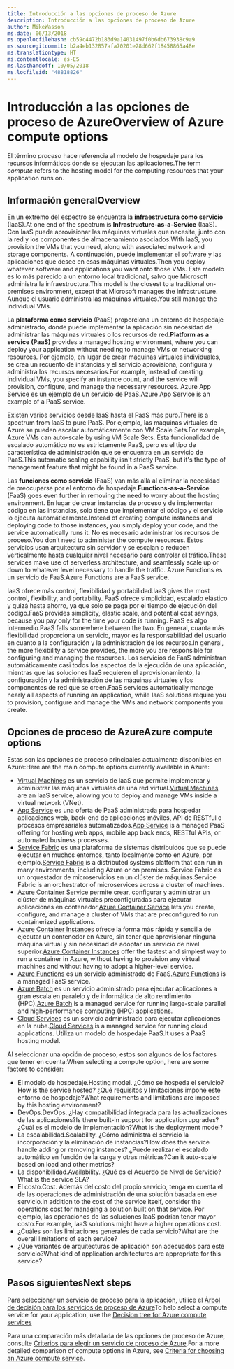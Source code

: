```yaml
---
title: Introducción a las opciones de proceso de Azure
description: Introducción a las opciones de proceso de Azure
author: MikeWasson
ms.date: 06/13/2018
ms.openlocfilehash: cb59c4472b183d9a14031497f0b6db673938c9a9
ms.sourcegitcommit: b2a4eb132857afa70201e28d662f18458865a48e
ms.translationtype: HT
ms.contentlocale: es-ES
ms.lasthandoff: 10/05/2018
ms.locfileid: "48818826"
---
```

# <a name="overview-of-azure-compute-options"></a><span data-ttu-id="9eebb-103">Introducción a las opciones de proceso de Azure</span><span class="sxs-lookup"><span data-stu-id="9eebb-103">Overview of Azure compute options</span></span>

<span data-ttu-id="9eebb-104">El término *proceso* hace referencia al modelo de hospedaje para los recursos informáticos donde se ejecutan las aplicaciones.</span><span class="sxs-lookup"><span data-stu-id="9eebb-104">The term *compute* refers to the hosting model for the computing resources that your application runs on.</span></span> 

## <a name="overview"></a><span data-ttu-id="9eebb-105">Información general</span><span class="sxs-lookup"><span data-stu-id="9eebb-105">Overview</span></span>

<span data-ttu-id="9eebb-106">En un extremo del espectro se encuentra la **infraestructura como servicio** (IaaS).</span><span class="sxs-lookup"><span data-stu-id="9eebb-106">At one end of the spectrum is **Infrastructure-as-a-Service** (IaaS).</span></span> <span data-ttu-id="9eebb-107">Con IaaS puede aprovisionar las máquinas virtuales que necesite, junto con la red y los componentes de almacenamiento asociados.</span><span class="sxs-lookup"><span data-stu-id="9eebb-107">With IaaS, you provision the VMs that you need, along with associated network and storage components.</span></span> <span data-ttu-id="9eebb-108">A continuación, puede implementar el software y las aplicaciones que desee en esas máquinas virtuales.</span><span class="sxs-lookup"><span data-stu-id="9eebb-108">Then you deploy whatever software and applications you want onto those VMs.</span></span> <span data-ttu-id="9eebb-109">Este modelo es lo más parecido a un entorno local tradicional, salvo que Microsoft administra la infraestructura.</span><span class="sxs-lookup"><span data-stu-id="9eebb-109">This model is the closest to a traditional on-premises environment, except that Microsoft manages the infrastructure.</span></span> <span data-ttu-id="9eebb-110">Aunque el usuario administra las máquinas virtuales.</span><span class="sxs-lookup"><span data-stu-id="9eebb-110">You still manage the individual VMs.</span></span>  

<span data-ttu-id="9eebb-111">La **plataforma como servicio** (PaaS) proporciona un entorno de hospedaje administrado, donde puede implementar la aplicación sin necesidad de administrar las máquinas virtuales o los recursos de red.</span><span class="sxs-lookup"><span data-stu-id="9eebb-111">**Platform as a service (PaaS)** provides a managed hosting environment, where you can deploy your application without needing to manage VMs or networking resources.</span></span> <span data-ttu-id="9eebb-112">Por ejemplo, en lugar de crear máquinas virtuales individuales, se crea un recuento de instancias y el servicio aprovisiona, configura y administra los recursos necesarios.</span><span class="sxs-lookup"><span data-stu-id="9eebb-112">For example, instead of creating individual VMs, you specify an instance count, and the service will provision, configure, and manage the necessary resources.</span></span> <span data-ttu-id="9eebb-113">Azure App Service es un ejemplo de un servicio de PaaS.</span><span class="sxs-lookup"><span data-stu-id="9eebb-113">Azure App Service is an example of a PaaS service.</span></span>

<span data-ttu-id="9eebb-114">Existen varios servicios desde IaaS hasta el PaaS más puro.</span><span class="sxs-lookup"><span data-stu-id="9eebb-114">There is a spectrum from IaaS to pure PaaS.</span></span> <span data-ttu-id="9eebb-115">Por ejemplo, las máquinas virtuales de Azure se pueden escalar automáticamente con VM Scale Sets.</span><span class="sxs-lookup"><span data-stu-id="9eebb-115">For example, Azure VMs can auto-scale by using VM Scale Sets.</span></span> <span data-ttu-id="9eebb-116">Esta funcionalidad de escalado automático no es estrictamente PaaS, pero es el tipo de característica de administración que se encuentra en un servicio de PaaS.</span><span class="sxs-lookup"><span data-stu-id="9eebb-116">This automatic scaling capability isn't strictly PaaS, but it's the type of management feature that might be found in a PaaS service.</span></span>

<span data-ttu-id="9eebb-117">Las **funciones como servicio** (FaaS) van más allá al eliminar la necesidad de preocuparse por el entorno de hospedaje.</span><span class="sxs-lookup"><span data-stu-id="9eebb-117">**Functions-as-a-Service** (FaaS) goes even further in removing the need to worry about the hosting environment.</span></span> <span data-ttu-id="9eebb-118">En lugar de crear instancias de proceso y de implementar código en las instancias, solo tiene que implementar el código y el servicio lo ejecuta automáticamente.</span><span class="sxs-lookup"><span data-stu-id="9eebb-118">Instead of creating compute instances and deploying code to those instances, you simply deploy your code, and the service automatically runs it.</span></span> <span data-ttu-id="9eebb-119">No es necesario administrar los recursos de proceso.</span><span class="sxs-lookup"><span data-stu-id="9eebb-119">You don’t need to administer the compute resources.</span></span> <span data-ttu-id="9eebb-120">Estos servicios usan arquitectura sin servidor y se escalan o reducen verticalmente hasta cualquier nivel necesario para controlar el tráfico.</span><span class="sxs-lookup"><span data-stu-id="9eebb-120">These services make use of serverless architecture, and seamlessly scale up or down to whatever level necessary to handle the traffic.</span></span> <span data-ttu-id="9eebb-121">Azure Functions es un servicio de FaaS.</span><span class="sxs-lookup"><span data-stu-id="9eebb-121">Azure Functions are a FaaS service.</span></span>

<span data-ttu-id="9eebb-122">IaaS ofrece más control, flexibilidad y portabilidad.</span><span class="sxs-lookup"><span data-stu-id="9eebb-122">IaaS gives the most control, flexibility, and portability.</span></span> <span data-ttu-id="9eebb-123">FaaS ofrece simplicidad, escalado elástico y quizá hasta ahorro, ya que solo se paga por el tiempo de ejecución del código.</span><span class="sxs-lookup"><span data-stu-id="9eebb-123">FaaS provides simplicity, elastic scale, and potential cost savings, because you pay only for the time your code is running.</span></span> <span data-ttu-id="9eebb-124">PaaS es algo intermedio.</span><span class="sxs-lookup"><span data-stu-id="9eebb-124">PaaS falls somewhere between the two.</span></span> <span data-ttu-id="9eebb-125">En general, cuanta más flexibilidad proporciona un servicio, mayor es la responsabilidad del usuario en cuanto a la configuración y la administración de los recursos.</span><span class="sxs-lookup"><span data-stu-id="9eebb-125">In general, the more flexibility a service provides, the more you are responsible for configuring and managing the resources.</span></span> <span data-ttu-id="9eebb-126">Los servicios de FaaS administran automáticamente casi todos los aspectos de la ejecución de una aplicación, mientras que las soluciones IaaS requieren el aprovisionamiento, la configuración y la administración de las máquinas virtuales y los componentes de red que se creen.</span><span class="sxs-lookup"><span data-stu-id="9eebb-126">FaaS services automatically manage nearly all aspects of running an application, while IaaS solutions require you to provision, configure and manage the VMs and network components you create.</span></span>

## <a name="azure-compute-options"></a><span data-ttu-id="9eebb-127">Opciones de proceso de Azure</span><span class="sxs-lookup"><span data-stu-id="9eebb-127">Azure compute options</span></span>

<span data-ttu-id="9eebb-128">Estas son las opciones de proceso principales actualmente disponibles en Azure:</span><span class="sxs-lookup"><span data-stu-id="9eebb-128">Here are the main compute options currently available in Azure:</span></span>

- <span data-ttu-id="9eebb-129">[Virtual Machines](/azure/virtual-machines/) es un servicio de IaaS que permite implementar y administrar las máquinas virtuales de una red virtual.</span><span class="sxs-lookup"><span data-stu-id="9eebb-129">[Virtual Machines](/azure/virtual-machines/) are an IaaS service, allowing you to deploy and manage VMs inside a virtual network (VNet).</span></span>
- <span data-ttu-id="9eebb-130">[App Service](/azure/app-service/app-service-value-prop-what-is) es una oferta de PaaS administrada para hospedar aplicaciones web, back-end de aplicaciones móviles, API de RESTful o procesos empresariales automatizados.</span><span class="sxs-lookup"><span data-stu-id="9eebb-130">[App Service](/azure/app-service/app-service-value-prop-what-is) is a managed PaaS offering for hosting web apps, mobile app back ends, RESTful APIs, or automated business processes.</span></span>
- <span data-ttu-id="9eebb-131">[Service Fabric](/azure/service-fabric/service-fabric-overview) es una plataforma de sistemas distribuidos que se puede ejecutar en muchos entornos, tanto localmente como en Azure, por ejemplo.</span><span class="sxs-lookup"><span data-stu-id="9eebb-131">[Service Fabric](/azure/service-fabric/service-fabric-overview) is a distributed systems platform that can run in many environments, including Azure or on premises.</span></span> <span data-ttu-id="9eebb-132">Service Fabric es un orquestador de microservicios en un clúster de máquinas.</span><span class="sxs-lookup"><span data-stu-id="9eebb-132">Service Fabric is an orchestrator of microservices across a cluster of machines.</span></span> 
- <span data-ttu-id="9eebb-133">[Azure Container Service](/azure/container-service/container-service-intro) permite crear, configurar y administrar un clúster de máquinas virtuales preconfiguradas para ejecutar aplicaciones en contenedor.</span><span class="sxs-lookup"><span data-stu-id="9eebb-133">[Azure Container Service](/azure/container-service/container-service-intro) lets you create, configure, and manage a cluster of VMs that are preconfigured to run containerized applications.</span></span>
- <span data-ttu-id="9eebb-134">[Azure Container Instances](/azure/container-instances/container-instances-overview) ofrece la forma más rápida y sencilla de ejecutar un contenedor en Azure, sin tener que aprovisionar ninguna máquina virtual y sin necesidad de adoptar un servicio de nivel superior.</span><span class="sxs-lookup"><span data-stu-id="9eebb-134">[Azure Container Instances](/azure/container-instances/container-instances-overview) offer the fastest and simplest way to run a container in Azure, without having to provision any virtual machines and without having to adopt a higher-level service.</span></span>
- <span data-ttu-id="9eebb-135">[Azure Functions](/azure/azure-functions/functions-overview) es un servicio administrado de FaaS.</span><span class="sxs-lookup"><span data-stu-id="9eebb-135">[Azure Functions](/azure/azure-functions/functions-overview) is a managed FaaS service.</span></span>
- <span data-ttu-id="9eebb-136">[Azure Batch](/azure/batch/batch-technical-overview) es un servicio administrado para ejecutar aplicaciones a gran escala en paralelo y de informática de alto rendimiento (HPC).</span><span class="sxs-lookup"><span data-stu-id="9eebb-136">[Azure Batch](/azure/batch/batch-technical-overview) is a managed service for running large-scale parallel and high-performance computing (HPC) applications.</span></span>
- <span data-ttu-id="9eebb-137">[Cloud Services](/azure/cloud-services/cloud-services-choose-me) es un servicio administrado para ejecutar aplicaciones en la nube.</span><span class="sxs-lookup"><span data-stu-id="9eebb-137">[Cloud Services](/azure/cloud-services/cloud-services-choose-me) is a managed service for running cloud applications.</span></span> <span data-ttu-id="9eebb-138">Utiliza un modelo de hospedaje PaaS.</span><span class="sxs-lookup"><span data-stu-id="9eebb-138">It uses a PaaS hosting model.</span></span> 

<span data-ttu-id="9eebb-139">Al seleccionar una opción de proceso, estos son algunos de los factores que tener en cuenta:</span><span class="sxs-lookup"><span data-stu-id="9eebb-139">When selecting a compute option, here are some factors to consider:</span></span>

- <span data-ttu-id="9eebb-140">El modelo de hospedaje.</span><span class="sxs-lookup"><span data-stu-id="9eebb-140">Hosting model.</span></span> <span data-ttu-id="9eebb-141">¿Cómo se hospeda el servicio?</span><span class="sxs-lookup"><span data-stu-id="9eebb-141">How is the service hosted?</span></span> <span data-ttu-id="9eebb-142">¿Qué requisitos y limitaciones impone este entorno de hospedaje?</span><span class="sxs-lookup"><span data-stu-id="9eebb-142">What requirements and limitations are imposed by this hosting environment?</span></span> 
- <span data-ttu-id="9eebb-143">DevOps.</span><span class="sxs-lookup"><span data-stu-id="9eebb-143">DevOps.</span></span> <span data-ttu-id="9eebb-144">¿Hay compatibilidad integrada para las actualizaciones de las aplicaciones?</span><span class="sxs-lookup"><span data-stu-id="9eebb-144">Is there built-in support for application upgrades?</span></span> <span data-ttu-id="9eebb-145">¿Cuál es el modelo de implementación?</span><span class="sxs-lookup"><span data-stu-id="9eebb-145">What is the deployment model?</span></span>
- <span data-ttu-id="9eebb-146">La escalabilidad.</span><span class="sxs-lookup"><span data-stu-id="9eebb-146">Scalability.</span></span> <span data-ttu-id="9eebb-147">¿Cómo administra el servicio la incorporación y la eliminación de instancias?</span><span class="sxs-lookup"><span data-stu-id="9eebb-147">How does the service handle adding or removing instances?</span></span> <span data-ttu-id="9eebb-148">¿Puede realizar el escalado automático en función de la carga y otras métricas?</span><span class="sxs-lookup"><span data-stu-id="9eebb-148">Can it auto-scale based on load and other metrics?</span></span> 
- <span data-ttu-id="9eebb-149">La disponibilidad.</span><span class="sxs-lookup"><span data-stu-id="9eebb-149">Availability.</span></span> <span data-ttu-id="9eebb-150">¿Qué es el Acuerdo de Nivel de Servicio?</span><span class="sxs-lookup"><span data-stu-id="9eebb-150">What is the service SLA?</span></span> 
- <span data-ttu-id="9eebb-151">El costo.</span><span class="sxs-lookup"><span data-stu-id="9eebb-151">Cost.</span></span> <span data-ttu-id="9eebb-152">Además del costo del propio servicio, tenga en cuenta el de las operaciones de administración de una solución basada en ese servicio.</span><span class="sxs-lookup"><span data-stu-id="9eebb-152">In addition to the cost of the service itself, consider the operations cost for managing a solution built on that service.</span></span> <span data-ttu-id="9eebb-153">Por ejemplo, las operaciones de las soluciones IaaS podrían tener mayor costo.</span><span class="sxs-lookup"><span data-stu-id="9eebb-153">For example, IaaS solutions might have a higher operations cost.</span></span>
- <span data-ttu-id="9eebb-154">¿Cuáles son las limitaciones generales de cada servicio?</span><span class="sxs-lookup"><span data-stu-id="9eebb-154">What are the overall limitations of each service?</span></span> 
- <span data-ttu-id="9eebb-155">¿Qué variantes de arquitecturas de aplicación son adecuados para este servicio?</span><span class="sxs-lookup"><span data-stu-id="9eebb-155">What kind of application architectures are appropriate for this service?</span></span> 

## <a name="next-steps"></a><span data-ttu-id="9eebb-156">Pasos siguientes</span><span class="sxs-lookup"><span data-stu-id="9eebb-156">Next steps</span></span>

<span data-ttu-id="9eebb-157">Para seleccionar un servicio de proceso para la aplicación, utilice el [Árbol de decisión para los servicios de proceso de Azure](./compute-decision-tree.md)</span><span class="sxs-lookup"><span data-stu-id="9eebb-157">To help select a compute service for your application, use the [Decision tree for Azure compute services](./compute-decision-tree.md)</span></span>

<span data-ttu-id="9eebb-158">Para una comparación más detallada de las opciones de proceso de Azure, consulte [Criterios para elegir un servicio de proceso de Azure](./compute-comparison.md).</span><span class="sxs-lookup"><span data-stu-id="9eebb-158">For a more detailed comparison of compute options in Azure, see [Criteria for choosing an Azure compute service](./compute-comparison.md).</span></span>
